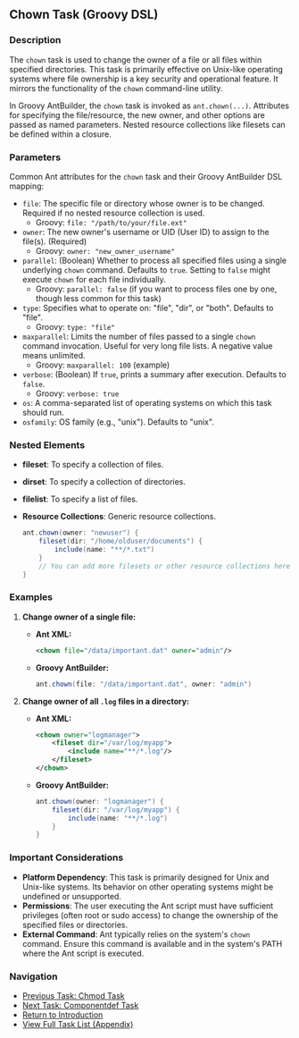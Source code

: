 ## Chown Task (Groovy DSL)

### Description

The `chown` task is used to change the owner of a file or all files within specified directories. This task is primarily effective on Unix-like operating systems where file ownership is a key security and operational feature. It mirrors the functionality of the `chown` command-line utility.

In Groovy AntBuilder, the `chown` task is invoked as `ant.chown(...)`. Attributes for specifying the file/resource, the new owner, and other options are passed as named parameters. Nested resource collections like filesets can be defined within a closure.

### Parameters

Common Ant attributes for the `chown` task and their Groovy AntBuilder DSL mapping:

*   `file`: The specific file or directory whose owner is to be changed. Required if no nested resource collection is used.
    *   Groovy: `file: "/path/to/your/file.ext"`
*   `owner`: The new owner's username or UID (User ID) to assign to the file(s). (Required)
    *   Groovy: `owner: "new_owner_username"`
*   `parallel`: (Boolean) Whether to process all specified files using a single underlying `chown` command. Defaults to `true`. Setting to `false` might execute `chown` for each file individually.
    *   Groovy: `parallel: false` (if you want to process files one by one, though less common for this task)
*   `type`: Specifies what to operate on: "file", "dir", or "both". Defaults to "file".
    *   Groovy: `type: "file"`
*   `maxparallel`: Limits the number of files passed to a single `chown` command invocation. Useful for very long file lists. A negative value means unlimited.
    *   Groovy: `maxparallel: 100` (example)
*   `verbose`: (Boolean) If `true`, prints a summary after execution. Defaults to `false`.
    *   Groovy: `verbose: true`
*   `os`: A comma-separated list of operating systems on which this task should run.
*   `osfamily`: OS family (e.g., "unix"). Defaults to "unix".

### Nested Elements

*   **fileset**: To specify a collection of files.
*   **dirset**: To specify a collection of directories.
*   **filelist**: To specify a list of files.
*   **Resource Collections**: Generic resource collections.

    ```groovy
    ant.chown(owner: "newuser") {
        fileset(dir: "/home/olduser/documents") {
            include(name: "**/*.txt")
        }
        // You can add more filesets or other resource collections here
    }
    ```

### Examples

1.  **Change owner of a single file:**

    *   **Ant XML:**
        ```xml
        <chown file="/data/important.dat" owner="admin"/>
        ```
    *   **Groovy AntBuilder:**
        ```groovy
        ant.chown(file: "/data/important.dat", owner: "admin")
        ```

2.  **Change owner of all `.log` files in a directory:**

    *   **Ant XML:**
        ```xml
        <chown owner="logmanager">
            <fileset dir="/var/log/myapp">
                <include name="**/*.log"/>
            </fileset>
        </chown>
        ```
    *   **Groovy AntBuilder:**
        ```groovy
        ant.chown(owner: "logmanager") {
            fileset(dir: "/var/log/myapp") {
                include(name: "**/*.log")
            }
        }
        ```

### Important Considerations

*   **Platform Dependency**: This task is primarily designed for Unix and Unix-like systems. Its behavior on other operating systems might be undefined or unsupported.
*   **Permissions**: The user executing the Ant script must have sufficient privileges (often root or sudo access) to change the ownership of the specified files or directories.
*   **External Command**: Ant typically relies on the system's `chown` command. Ensure this command is available and in the system's PATH where the Ant script is executed.

### Navigation

*   [Previous Task: Chmod Task](Chmod_Task_Groovy.md)
*   [Next Task: Componentdef Task](ComponentDef_Task_Groovy.md)
*   [Return to Introduction](00-Introduction_Groovy_Ant_Manual.md)
*   [View Full Task List (Appendix)](Appendix_A_Ant_XML_to_Groovy_Mapping.md)
